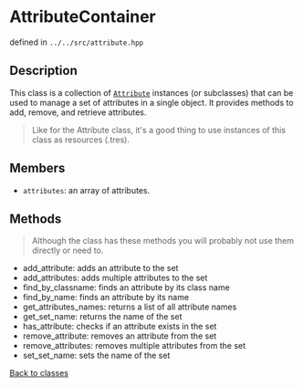 ﻿AttributeContainer
=================

defined in `../../src/attribute.hpp`

## Description

This class is a collection of [`Attribute`](Attribute.md) instances (or subclasses) 
that can be used to manage a set of attributes in a single object. 
It provides methods to add, remove, and retrieve attributes.

> Like for the Attribute class, it's a good thing to use instances of this class as 
> resources (.tres). 

## Members

- `attributes`: an array of attributes.

## Methods

> Although the class has these methods you will probably not use them directly or need to.

- add_attribute: adds an attribute to the set
- add_attributes: adds multiple attributes to the set
- find_by_classname: finds an attribute by its class name
- find_by_name: finds an attribute by its name
- get_attributes_names: returns a list of all attribute names
- get_set_name: returns the name of the set
- has_attribute: checks if an attribute exists in the set
- remove_attribute: removes an attribute from the set
- remove_attributes: removes multiple attributes from the set
- set_set_name: sets the name of the set

[Back to classes](README.md)
